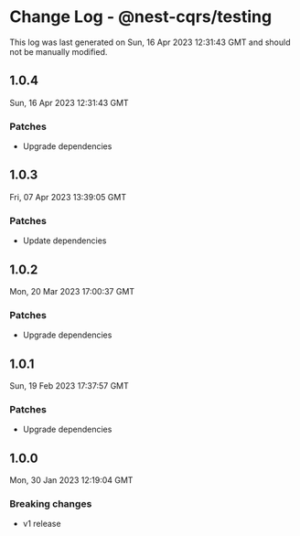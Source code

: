 # Change Log - @nest-cqrs/testing

This log was last generated on Sun, 16 Apr 2023 12:31:43 GMT and should not be manually modified.

## 1.0.4

Sun, 16 Apr 2023 12:31:43 GMT

### Patches

- Upgrade dependencies

## 1.0.3

Fri, 07 Apr 2023 13:39:05 GMT

### Patches

- Update dependencies

## 1.0.2

Mon, 20 Mar 2023 17:00:37 GMT

### Patches

- Upgrade dependencies

## 1.0.1

Sun, 19 Feb 2023 17:37:57 GMT

### Patches

- Upgrade dependencies

## 1.0.0

Mon, 30 Jan 2023 12:19:04 GMT

### Breaking changes

- v1 release
